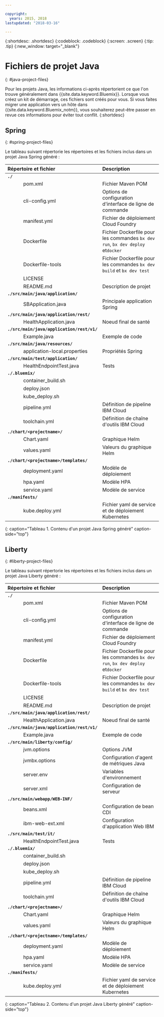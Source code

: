 ```yaml
---

copyright:
  years: 2015, 2018
lastupdated: "2018-03-16"

---
```


{:shortdesc: .shortdesc}
{:codeblock: .codeblock}
{:screen: .screen}
{:tip: .tip}
{:new_window: target="_blank"}

# Fichiers de projet Java
{: #java-project-files}

Pour les projets Java, les informations ci-après répertorient ce que l'on trouve généralement dans {{site.data.keyword.Bluemix}}. Lorsque vous créez un kit de démarrage, ces fichiers sont créés pour vous. Si vous faites migrer une application vers un hôte dans {{site.data.keyword.Bluemix_notm}}, vous souhaiterez peut-être passer en revue ces informations pour éviter tout conflit.
{:shortdesc}

## Spring
{: #spring-project-files}

Le tableau suivant répertorie les répertoires et les fichiers inclus dans un projet Java Spring généré :

| Répertoire et fichier                                  | Description                       |
|:------------------------------------------------|:------------------------------------------|
|**`./`**                                             |  |
|&nbsp;&nbsp;&nbsp;&nbsp;&nbsp;&nbsp;&nbsp;&nbsp;&nbsp;&nbsp;&nbsp;&nbsp;pom.xml | Fichier Maven POM |
|&nbsp;&nbsp;&nbsp;&nbsp;&nbsp;&nbsp;&nbsp;&nbsp;&nbsp;&nbsp;&nbsp;&nbsp;cli-config.yml | Options de configuration d'interface de ligne de commande |
|&nbsp;&nbsp;&nbsp;&nbsp;&nbsp;&nbsp;&nbsp;&nbsp;&nbsp;&nbsp;&nbsp;&nbsp;manifest.yml | Fichier de déploiement Cloud Foundry |
|&nbsp;&nbsp;&nbsp;&nbsp;&nbsp;&nbsp;&nbsp;&nbsp;&nbsp;&nbsp;&nbsp;&nbsp;Dockerfile | Fichier Dockerfile pour les commandes `bx dev run`, `bx dev deploy` et`docker` |
|&nbsp;&nbsp;&nbsp;&nbsp;&nbsp;&nbsp;&nbsp;&nbsp;&nbsp;&nbsp;&nbsp;&nbsp;Dockerfile-tools | Fichier Dockerfile pour les commandes `bx dev build` et `bx dev test` |
|&nbsp;&nbsp;&nbsp;&nbsp;&nbsp;&nbsp;&nbsp;&nbsp;&nbsp;&nbsp;&nbsp;&nbsp;LICENSE |  |
|&nbsp;&nbsp;&nbsp;&nbsp;&nbsp;&nbsp;&nbsp;&nbsp;&nbsp;&nbsp;&nbsp;&nbsp;README.md | Description de projet |
|**`./src/main/java/application/`** |  |  |
|&nbsp;&nbsp;&nbsp;&nbsp;&nbsp;&nbsp;&nbsp;&nbsp;&nbsp;&nbsp;&nbsp;&nbsp;SBApplication.java | Principale application Spring |
|**`./src/main/java/application/rest/`** | |
|&nbsp;&nbsp;&nbsp;&nbsp;&nbsp;&nbsp;&nbsp;&nbsp;&nbsp;&nbsp;&nbsp;&nbsp;HealthApplication.java | Noeud final de santé |
|**`./src/main/java/application/rest/v1/`** | |
|&nbsp;&nbsp;&nbsp;&nbsp;&nbsp;&nbsp;&nbsp;&nbsp;&nbsp;&nbsp;&nbsp;&nbsp;Example.java | Exemple de code |
|**`./src/main/java/resources/`** | |
|&nbsp;&nbsp;&nbsp;&nbsp;&nbsp;&nbsp;&nbsp;&nbsp;&nbsp;&nbsp;&nbsp;&nbsp;application-local.properties | Propriétés Spring |
|**`./src/main/test/application/`** | |
|&nbsp;&nbsp;&nbsp;&nbsp;&nbsp;&nbsp;&nbsp;&nbsp;&nbsp;&nbsp;&nbsp;&nbsp;HealthEndpointTest.java | Tests |
|**`./.bluemix/`** | |
|&nbsp;&nbsp;&nbsp;&nbsp;&nbsp;&nbsp;&nbsp;&nbsp;&nbsp;&nbsp;&nbsp;&nbsp;container_build.sh | |
|&nbsp;&nbsp;&nbsp;&nbsp;&nbsp;&nbsp;&nbsp;&nbsp;&nbsp;&nbsp;&nbsp;&nbsp;deploy.json | |
|&nbsp;&nbsp;&nbsp;&nbsp;&nbsp;&nbsp;&nbsp;&nbsp;&nbsp;&nbsp;&nbsp;&nbsp;kube_deploy.sh | |
|&nbsp;&nbsp;&nbsp;&nbsp;&nbsp;&nbsp;&nbsp;&nbsp;&nbsp;&nbsp;&nbsp;&nbsp;pipeline.yml | Définition de pipeline IBM Cloud |
|&nbsp;&nbsp;&nbsp;&nbsp;&nbsp;&nbsp;&nbsp;&nbsp;&nbsp;&nbsp;&nbsp;&nbsp;toolchain.yml | Définition de chaîne d'outils IBM Cloud |
|**`./chart/<projectname>/`** | |
|&nbsp;&nbsp;&nbsp;&nbsp;&nbsp;&nbsp;&nbsp;&nbsp;&nbsp;&nbsp;&nbsp;&nbsp;Chart.yaml | Graphique Helm |
|&nbsp;&nbsp;&nbsp;&nbsp;&nbsp;&nbsp;&nbsp;&nbsp;&nbsp;&nbsp;&nbsp;&nbsp;values.yaml | Valeurs du graphique Helm |
|**`./chart/<projectname>/templates/`** | |
|&nbsp;&nbsp;&nbsp;&nbsp;&nbsp;&nbsp;&nbsp;&nbsp;&nbsp;&nbsp;&nbsp;&nbsp;deployment.yaml | Modèle de déploiement |
|&nbsp;&nbsp;&nbsp;&nbsp;&nbsp;&nbsp;&nbsp;&nbsp;&nbsp;&nbsp;&nbsp;&nbsp;hpa.yaml | Modèle HPA |
|&nbsp;&nbsp;&nbsp;&nbsp;&nbsp;&nbsp;&nbsp;&nbsp;&nbsp;&nbsp;&nbsp;&nbsp;service.yaml | Modèle de service |
|**`./manifests/`** | |
|&nbsp;&nbsp;&nbsp;&nbsp;&nbsp;&nbsp;&nbsp;&nbsp;&nbsp;&nbsp;&nbsp;&nbsp;kube.deploy.yml | Fichier yaml de service et de déploiement Kubernetes |
{: caption="Tableau 1. Contenu d'un projet Java Spring généré" caption-side="top"}

## Liberty
{: #liberty-project-files}

Le tableau suivant répertorie les répertoires et les fichiers inclus dans un projet Java Liberty généré :

| Répertoire et fichier                                | Description                       |
|:------------------------------------------------|:------------------------------------------|
|**`./`**                                             |  |
|&nbsp;&nbsp;&nbsp;&nbsp;&nbsp;&nbsp;&nbsp;&nbsp;&nbsp;&nbsp;&nbsp;&nbsp;pom.xml | Fichier Maven POM |
|&nbsp;&nbsp;&nbsp;&nbsp;&nbsp;&nbsp;&nbsp;&nbsp;&nbsp;&nbsp;&nbsp;&nbsp;cli-config.yml | Options de configuration d'interface de ligne de commande |
|&nbsp;&nbsp;&nbsp;&nbsp;&nbsp;&nbsp;&nbsp;&nbsp;&nbsp;&nbsp;&nbsp;&nbsp;manifest.yml | Fichier de déploiement Cloud Foundry |
|&nbsp;&nbsp;&nbsp;&nbsp;&nbsp;&nbsp;&nbsp;&nbsp;&nbsp;&nbsp;&nbsp;&nbsp;Dockerfile | Fichier Dockerfile pour les commandes `bx dev run`, `bx dev deploy` et`docker` |
|&nbsp;&nbsp;&nbsp;&nbsp;&nbsp;&nbsp;&nbsp;&nbsp;&nbsp;&nbsp;&nbsp;&nbsp;Dockerfile-tools | Fichier Dockerfile pour les commandes `bx dev build` et `bx dev test` |
|&nbsp;&nbsp;&nbsp;&nbsp;&nbsp;&nbsp;&nbsp;&nbsp;&nbsp;&nbsp;&nbsp;&nbsp;LICENSE |  |
|&nbsp;&nbsp;&nbsp;&nbsp;&nbsp;&nbsp;&nbsp;&nbsp;&nbsp;&nbsp;&nbsp;&nbsp;README.md | Description de projet |
|**`./src/main/java/application/rest/`** | |
|&nbsp;&nbsp;&nbsp;&nbsp;&nbsp;&nbsp;&nbsp;&nbsp;&nbsp;&nbsp;&nbsp;&nbsp;HealthApplication.java | Noeud final de santé |
|**`./src/main/java/application/rest/v1/`** | |
|&nbsp;&nbsp;&nbsp;&nbsp;&nbsp;&nbsp;&nbsp;&nbsp;&nbsp;&nbsp;&nbsp;&nbsp;Example.java | Exemple de code |
|**`./src/main/liberty/config/`** | |
|&nbsp;&nbsp;&nbsp;&nbsp;&nbsp;&nbsp;&nbsp;&nbsp;&nbsp;&nbsp;&nbsp;&nbsp;jvm.options | Options JVM |
|&nbsp;&nbsp;&nbsp;&nbsp;&nbsp;&nbsp;&nbsp;&nbsp;&nbsp;&nbsp;&nbsp;&nbsp;jvmbx.options | Configuration d'agent de métriques Java |
|&nbsp;&nbsp;&nbsp;&nbsp;&nbsp;&nbsp;&nbsp;&nbsp;&nbsp;&nbsp;&nbsp;&nbsp;server.env | Variables d'environnement |
|&nbsp;&nbsp;&nbsp;&nbsp;&nbsp;&nbsp;&nbsp;&nbsp;&nbsp;&nbsp;&nbsp;&nbsp;server.xml | Configuration de serveur |
|**`./src/main/webapp/WEB-INF/`** | |
|&nbsp;&nbsp;&nbsp;&nbsp;&nbsp;&nbsp;&nbsp;&nbsp;&nbsp;&nbsp;&nbsp;&nbsp;beans.xml | Configuration de bean CDI |
|&nbsp;&nbsp;&nbsp;&nbsp;&nbsp;&nbsp;&nbsp;&nbsp;&nbsp;&nbsp;&nbsp;&nbsp;ibm-web-ext.xml | Configuration d'application Web IBM |
|**`./src/main/test/it/`** | |
|&nbsp;&nbsp;&nbsp;&nbsp;&nbsp;&nbsp;&nbsp;&nbsp;&nbsp;&nbsp;&nbsp;&nbsp;HealthEndpointTest.java | Tests |
|**`./.bluemix/`** | |
|&nbsp;&nbsp;&nbsp;&nbsp;&nbsp;&nbsp;&nbsp;&nbsp;&nbsp;&nbsp;&nbsp;&nbsp;container_build.sh | |
|&nbsp;&nbsp;&nbsp;&nbsp;&nbsp;&nbsp;&nbsp;&nbsp;&nbsp;&nbsp;&nbsp;&nbsp;deploy.json | |
|&nbsp;&nbsp;&nbsp;&nbsp;&nbsp;&nbsp;&nbsp;&nbsp;&nbsp;&nbsp;&nbsp;&nbsp;kube_deploy.sh | |
|&nbsp;&nbsp;&nbsp;&nbsp;&nbsp;&nbsp;&nbsp;&nbsp;&nbsp;&nbsp;&nbsp;&nbsp;pipeline.yml | Définition de pipeline IBM Cloud |
|&nbsp;&nbsp;&nbsp;&nbsp;&nbsp;&nbsp;&nbsp;&nbsp;&nbsp;&nbsp;&nbsp;&nbsp;toolchain.yml | Définition de chaîne d'outils IBM Cloud |
|**`./chart/<projectname>/`** | |
|&nbsp;&nbsp;&nbsp;&nbsp;&nbsp;&nbsp;&nbsp;&nbsp;&nbsp;&nbsp;&nbsp;&nbsp;Chart.yaml | Graphique Helm |
|&nbsp;&nbsp;&nbsp;&nbsp;&nbsp;&nbsp;&nbsp;&nbsp;&nbsp;&nbsp;&nbsp;&nbsp;values.yaml | Valeurs du graphique Helm |
|**`./chart/<projectname>/templates/`** | |
|&nbsp;&nbsp;&nbsp;&nbsp;&nbsp;&nbsp;&nbsp;&nbsp;&nbsp;&nbsp;&nbsp;&nbsp;deployment.yaml | Modèle de déploiement |
|&nbsp;&nbsp;&nbsp;&nbsp;&nbsp;&nbsp;&nbsp;&nbsp;&nbsp;&nbsp;&nbsp;&nbsp;hpa.yaml | Modèle HPA |
|&nbsp;&nbsp;&nbsp;&nbsp;&nbsp;&nbsp;&nbsp;&nbsp;&nbsp;&nbsp;&nbsp;&nbsp;service.yaml | Modèle de service |
|**`./manifests/`** | |
|&nbsp;&nbsp;&nbsp;&nbsp;&nbsp;&nbsp;&nbsp;&nbsp;&nbsp;&nbsp;&nbsp;&nbsp;kube.deploy.yml | Fichier yaml de service et de déploiement Kubernetes |
{: caption="Tableau 2. Contenu d'un projet Java Liberty généré" caption-side="top"}

